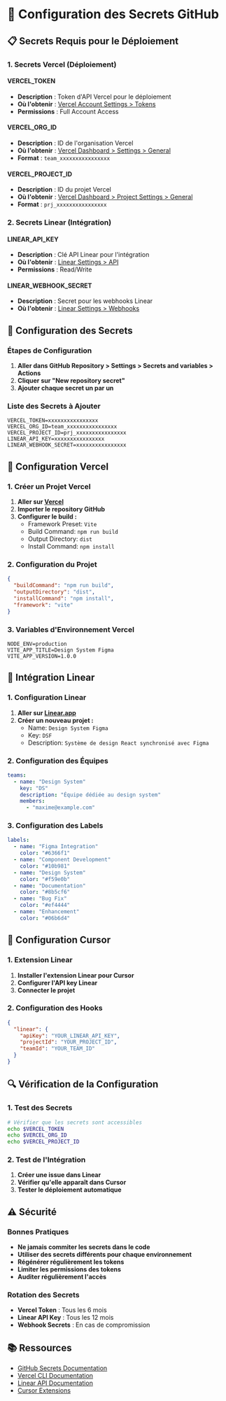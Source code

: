 # 🔐 Configuration des Secrets GitHub

## 📋 **Secrets Requis pour le Déploiement**

### **1. Secrets Vercel (Déploiement)**

#### **VERCEL_TOKEN**
- **Description** : Token d'API Vercel pour le déploiement
- **Où l'obtenir** : [Vercel Account Settings > Tokens](https://vercel.com/account/tokens)
- **Permissions** : Full Account Access

#### **VERCEL_ORG_ID**
- **Description** : ID de l'organisation Vercel
- **Où l'obtenir** : [Vercel Dashboard > Settings > General](https://vercel.com/dashboard/settings/general)
- **Format** : `team_xxxxxxxxxxxxxxxx`

#### **VERCEL_PROJECT_ID**
- **Description** : ID du projet Vercel
- **Où l'obtenir** : [Vercel Dashboard > Project Settings > General](https://vercel.com/dashboard/project/[project]/settings/general)
- **Format** : `prj_xxxxxxxxxxxxxxxx`

### **2. Secrets Linear (Intégration)**

#### **LINEAR_API_KEY**
- **Description** : Clé API Linear pour l'intégration
- **Où l'obtenir** : [Linear Settings > API](https://linear.app/settings/api)
- **Permissions** : Read/Write

#### **LINEAR_WEBHOOK_SECRET**
- **Description** : Secret pour les webhooks Linear
- **Où l'obtenir** : [Linear Settings > Webhooks](https://linear.app/settings/webhooks)

## 🔧 **Configuration des Secrets**

### **Étapes de Configuration**

1. **Aller dans GitHub Repository > Settings > Secrets and variables > Actions**
2. **Cliquer sur "New repository secret"**
3. **Ajouter chaque secret un par un**

### **Liste des Secrets à Ajouter**

```
VERCEL_TOKEN=xxxxxxxxxxxxxxxx
VERCEL_ORG_ID=team_xxxxxxxxxxxxxxxx
VERCEL_PROJECT_ID=prj_xxxxxxxxxxxxxxxx
LINEAR_API_KEY=xxxxxxxxxxxxxxxx
LINEAR_WEBHOOK_SECRET=xxxxxxxxxxxxxxxx
```

## 🚀 **Configuration Vercel**

### **1. Créer un Projet Vercel**

1. **Aller sur [Vercel](https://vercel.com)**
2. **Importer le repository GitHub**
3. **Configurer le build :**
   - Framework Preset: `Vite`
   - Build Command: `npm run build`
   - Output Directory: `dist`
   - Install Command: `npm install`

### **2. Configuration du Projet**

```json
{
  "buildCommand": "npm run build",
  "outputDirectory": "dist",
  "installCommand": "npm install",
  "framework": "vite"
}
```

### **3. Variables d'Environnement Vercel**

```
NODE_ENV=production
VITE_APP_TITLE=Design System Figma
VITE_APP_VERSION=1.0.0
```

## 🔗 **Intégration Linear**

### **1. Configuration Linear**

1. **Aller sur [Linear.app](https://linear.app)**
2. **Créer un nouveau projet :**
   - Name: `Design System Figma`
   - Key: `DSF`
   - Description: `Système de design React synchronisé avec Figma`

### **2. Configuration des Équipes**

```yaml
teams:
  - name: "Design System"
    key: "DS"
    description: "Équipe dédiée au design system"
    members:
      - "maxime@example.com"
```

### **3. Configuration des Labels**

```yaml
labels:
  - name: "Figma Integration"
    color: "#6366f1"
  - name: "Component Development"
    color: "#10b981"
  - name: "Design System"
    color: "#f59e0b"
  - name: "Documentation"
    color: "#8b5cf6"
  - name: "Bug Fix"
    color: "#ef4444"
  - name: "Enhancement"
    color: "#06b6d4"
```

## 📱 **Configuration Cursor**

### **1. Extension Linear**

1. **Installer l'extension Linear pour Cursor**
2. **Configurer l'API key Linear**
3. **Connecter le projet**

### **2. Configuration des Hooks**

```json
{
  "linear": {
    "apiKey": "YOUR_LINEAR_API_KEY",
    "projectId": "YOUR_PROJECT_ID",
    "teamId": "YOUR_TEAM_ID"
  }
}
```

## 🔍 **Vérification de la Configuration**

### **1. Test des Secrets**

```bash
# Vérifier que les secrets sont accessibles
echo $VERCEL_TOKEN
echo $VERCEL_ORG_ID
echo $VERCEL_PROJECT_ID
```

### **2. Test de l'Intégration**

1. **Créer une issue dans Linear**
2. **Vérifier qu'elle apparaît dans Cursor**
3. **Tester le déploiement automatique**

## ⚠️ **Sécurité**

### **Bonnes Pratiques**

- **Ne jamais commiter les secrets dans le code**
- **Utiliser des secrets différents pour chaque environnement**
- **Régénérer régulièrement les tokens**
- **Limiter les permissions des tokens**
- **Auditer régulièrement l'accès**

### **Rotation des Secrets**

- **Vercel Token** : Tous les 6 mois
- **Linear API Key** : Tous les 12 mois
- **Webhook Secrets** : En cas de compromission

## 📚 **Ressources**

- [GitHub Secrets Documentation](https://docs.github.com/en/actions/security-guides/encrypted-secrets)
- [Vercel CLI Documentation](https://vercel.com/docs/cli)
- [Linear API Documentation](https://developers.linear.app/docs)
- [Cursor Extensions](https://cursor.sh/extensions)
